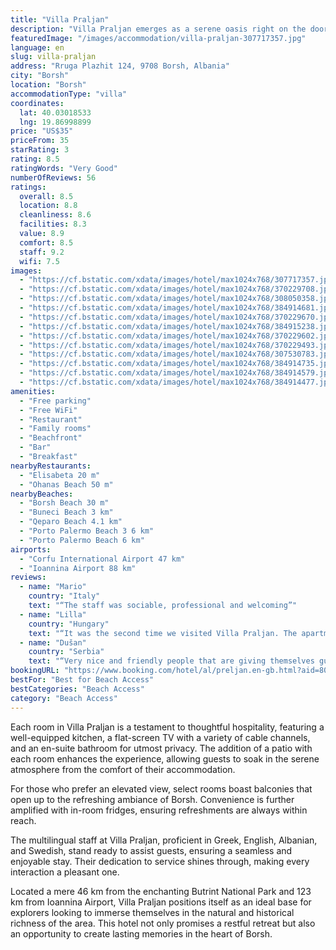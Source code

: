 ```yaml
---
title: "Villa Praljan"
description: "Villa Praljan emerges as a serene oasis right on the doorstep of Borsh Beach, offering guests a unique blend of convenience and tranquility."
featuredImage: "/images/accommodation/villa-praljan-307717357.jpg"
language: en
slug: villa-praljan
address: "Rruga Plazhit 124, 9708 Borsh, Albania"
city: "Borsh"
location: "Borsh"
accommodationType: "villa"
coordinates:
  lat: 40.03018533
  lng: 19.86998899
price: "US$35"
priceFrom: 35
starRating: 3
rating: 8.5
ratingWords: "Very Good"
numberOfReviews: 56
ratings:
  overall: 8.5
  location: 8.8
  cleanliness: 8.6
  facilities: 8.3
  value: 8.9
  comfort: 8.5
  staff: 9.2
  wifi: 7.5
images:
  - "https://cf.bstatic.com/xdata/images/hotel/max1024x768/307717357.jpg?k=7ff6ee9cd079f0a8742aab15807f46c3d1b5ff2296661e0bfedf3b62746c9686&o=&hp=1"
  - "https://cf.bstatic.com/xdata/images/hotel/max1024x768/370229708.jpg?k=be7838153207dc2b33a21bc6392cd1466d9421f14cb267f68c742c79a4bcbbe4&o=&hp=1"
  - "https://cf.bstatic.com/xdata/images/hotel/max1024x768/308050358.jpg?k=d192a6dfb7d92cd3be23c9af228136c3ee4da6f481b34df54e71ebf58ac1aa54&o=&hp=1"
  - "https://cf.bstatic.com/xdata/images/hotel/max1024x768/384914681.jpg?k=0e87c0b0d112bc5d3d576219f3a3e7779fcbc8818dcbf7ada8c56283b063b41d&o=&hp=1"
  - "https://cf.bstatic.com/xdata/images/hotel/max1024x768/370229670.jpg?k=866e40d3c59a2db8c5e8465f1ce551f7fcd95f46672d5d96c4f43e52a4fe95e9&o=&hp=1"
  - "https://cf.bstatic.com/xdata/images/hotel/max1024x768/384915238.jpg?k=e085d0f52be1613ad88a3a1feedaeb115929415330894bb868be9443e4e02630&o=&hp=1"
  - "https://cf.bstatic.com/xdata/images/hotel/max1024x768/370229602.jpg?k=ed96a793876d7a0b6a0ce997aec203b3b90a90d5537b224da1c2c46ed670313b&o=&hp=1"
  - "https://cf.bstatic.com/xdata/images/hotel/max1024x768/370229493.jpg?k=b982ddc0664e5a91331b214d3c593c5dffd768974798bc2ce3faa6b0f19fbea4&o=&hp=1"
  - "https://cf.bstatic.com/xdata/images/hotel/max1024x768/307530783.jpg?k=0f0c60740eeb3928ed57e5ab80a8e1cf559ab1cd1a0770b378395499f8714f04&o=&hp=1"
  - "https://cf.bstatic.com/xdata/images/hotel/max1024x768/384914735.jpg?k=53bb236105f9521473074ae361bf8d21fc50dbbacf4ed0f396986533632868e5&o=&hp=1"
  - "https://cf.bstatic.com/xdata/images/hotel/max1024x768/384914579.jpg?k=efdde6a64d39103259c08a1cb86219862810f6f089c0fc4e663eec462efedbd9&o=&hp=1"
  - "https://cf.bstatic.com/xdata/images/hotel/max1024x768/384914477.jpg?k=15f8d4847352055097c5d5b4849314b8675249f93973ab53c78c56c9e167bc5a&o=&hp=1"
amenities:
  - "Free parking"
  - "Free WiFi"
  - "Restaurant"
  - "Family rooms"
  - "Beachfront"
  - "Bar"
  - "Breakfast"
nearbyRestaurants:
  - "Elisabeta 20 m"
  - "Ohanas Beach 50 m"
nearbyBeaches:
  - "Borsh Beach 30 m"
  - "Buneci Beach 3 km"
  - "Qeparo Beach 4.1 km"
  - "Porto Palermo Beach 3 6 km"
  - "Porto Palermo Beach 6 km"
airports:
  - "Corfu International Airport 47 km"
  - "Ioannina Airport 88 km"
reviews:
  - name: "Mario"
    country: "Italy"
    text: "“The staff was sociable, professional and welcoming”"
  - name: "Lilla"
    country: "Hungary"
    text: "“It was the second time we visited Villa Praljan. The apartment in the best location! The room is clean, the car can be parked in the yard. Sea view, shop and excellent restaurant across the road. A few steps to the not too crowded beach, where...”"
  - name: "Dušan"
    country: "Serbia"
    text: "“Very nice and friendly people that are giving themselves guests to feel comfortable. Suites are just next to very beautiful, clean water, beach.”"
bookingURL: "https://www.booking.com/hotel/al/preljan.en-gb.html?aid=8035640"
bestFor: "Best for Beach Access"
bestCategories: "Beach Access"
category: "Beach Access"
---
```


Each room in Villa Praljan is a testament to thoughtful hospitality, featuring a well-equipped kitchen, a flat-screen TV with a variety of cable channels, and an en-suite bathroom for utmost privacy. The addition of a patio with each room enhances the experience, allowing guests to soak in the serene atmosphere from the comfort of their accommodation.

For those who prefer an elevated view, select rooms boast balconies that open up to the refreshing ambiance of Borsh. Convenience is further amplified with in-room fridges, ensuring refreshments are always within reach.

The multilingual staff at Villa Praljan, proficient in Greek, English, Albanian, and Swedish, stand ready to assist guests, ensuring a seamless and enjoyable stay. Their dedication to service shines through, making every interaction a pleasant one.

Located a mere 46 km from the enchanting Butrint National Park and 123 km from Ioannina Airport, Villa Praljan positions itself as an ideal base for explorers looking to immerse themselves in the natural and historical richness of the area. This hotel not only promises a restful retreat but also an opportunity to create lasting memories in the heart of Borsh.